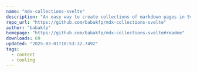 ```yaml
---
name: "mdx-collections-svelte"
description: "An easy way to create collections of markdown pages in SvelteKit."
repo_url: "https://github.com/babakfp/mdx-collections-svelte"
author: "babakfp"
homepage: "https://github.com/babakfp/mdx-collections-svelte#readme"
downloads: 69
updated: "2025-03-01T18:53:32.749Z"
tags: 
  - content
  - tooling
---
```


